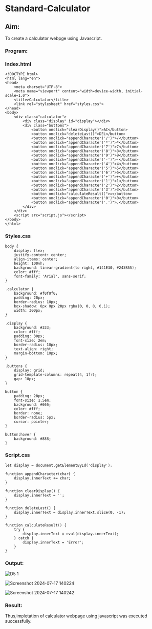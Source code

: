 # Standard-Calculator
## Aim:
To create a calculator webpge using Javascript.
### Program:
### Index.html
```
<!DOCTYPE html>
<html lang="en">
<head>
    <meta charset="UTF-8">
    <meta name="viewport" content="width=device-width, initial-scale=1.0">
    <title>Calculator</title>
    <link rel="stylesheet" href="styles.css">
</head>
<body>
    <div class="calculator">
        <div class="display" id="display"></div>
        <div class="buttons">
            <button onclick="clearDisplay()">AC</button>
            <button onclick="deleteLast()">DEL</button>
            <button onclick="appendCharacter('/')">/</button>
            <button onclick="appendCharacter('*')">*</button>
            <button onclick="appendCharacter('7')">7</button>
            <button onclick="appendCharacter('8')">8</button>
            <button onclick="appendCharacter('9')">9</button>
            <button onclick="appendCharacter('-')">-</button>
            <button onclick="appendCharacter('4')">4</button>
            <button onclick="appendCharacter('5')">5</button>
            <button onclick="appendCharacter('6')">6</button>
            <button onclick="appendCharacter('+')">+</button>
            <button onclick="appendCharacter('1')">1</button>
            <button onclick="appendCharacter('2')">2</button>
            <button onclick="appendCharacter('3')">3</button>
            <button onclick="calculateResult()">=</button>
            <button onclick="appendCharacter('0')">0</button>
            <button onclick="appendCharacter('.')">.</button>
        </div>
    </div>
    <script src="script.js"></script>
</body>
</html>
```
### Styles.css
```
body {
    display: flex;
    justify-content: center;
    align-items: center;
    height: 100vh;
    background: linear-gradient(to right, #141E30, #243B55);
    color: #fff;
    font-family: 'Arial', sans-serif;
}

.calculator {
    background: #f0f0f0;
    padding: 20px;
    border-radius: 10px;
    box-shadow: 0px 0px 20px rgba(0, 0, 0, 0.1);
    width: 300px;
}

.display {
    background: #333;
    color: #fff;
    padding: 30px;
    font-size: 2em;
    border-radius: 10px;
    text-align: right;
    margin-bottom: 10px;
}

.buttons {
    display: grid;
    grid-template-columns: repeat(4, 1fr);
    gap: 10px;
}

button {
    padding: 20px;
    font-size: 1.5em;
    background: #666;
    color: #fff;
    border: none;
    border-radius: 5px;
    cursor: pointer;
}

button:hover {
    background: #888;
}
```
### Script.css
```
let display = document.getElementById('display');

function appendCharacter(char) {
    display.innerText += char;
}

function clearDisplay() {
    display.innerText = '';
}

function deleteLast() {
    display.innerText = display.innerText.slice(0, -1);
}

function calculateResult() {
    try {
        display.innerText = eval(display.innerText);
    } catch {
        display.innerText = 'Error';
    }
}
```
### Output:
![D5 1](https://github.com/user-attachments/assets/8436b0f4-ebc7-4c35-9df6-caac9c57ae2e)

![Screenshot 2024-07-17 140224](https://github.com/user-attachments/assets/693d7dc2-f626-4199-be4c-aa4a1dc57ff2)

![Screenshot 2024-07-17 140242](https://github.com/user-attachments/assets/c701959a-470f-42f8-9a90-ed0c8daa111a)


### Result:
Thus,impletation of calculator webpage using javascript was executed successfully.


